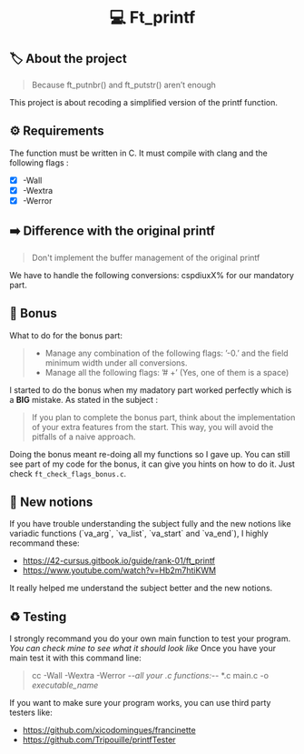 <h1 align="center"> 💻 <strong>Ft_printf</strong> </h1>

## 🏷️ **About the project**
> Because ft_putnbr() and ft_putstr() aren’t enough

This project is about recoding a simplified version of the printf function.

## ⚙️ **Requirements**
The function must be written in C. It must compile with clang and the following flags :
- [x] -Wall
- [x] -Wextra
- [x] -Werror

## ➡️ **Difference with the original printf**
> Don't implement the buffer management of the original printf

We have to handle the following conversions: cspdiuxX% for our mandatory part.

## 📍 **Bonus**
What to do for the bonus part:
> - Manage any combination of the following flags: ’-0.’ and the field minimum width under all conversions.
> - Manage all the following flags: ’# +’ (Yes, one of them is a space)

I started to do the bonus when my madatory part worked perfectly which is a **BIG** mistake. As stated in the subject :
> If you plan to complete the bonus part, think about the implementation of your extra features from the start. This way, you will avoid the pitfalls of a naive approach.

Doing the bonus meant re-doing all my functions so I gave up.
You can still see part of my code for the bonus, it can give you hints on how to do it. Just check `ft_check_flags_bonus.c`.

## 🧠 **New notions**
<p>If you have trouble understanding the subject fully and the new notions like variadic functions (`va_arg`, `va_list`, `va_start` and `va_end`), I highly recommand these:</p>

- https://42-cursus.gitbook.io/guide/rank-01/ft_printf
- https://www.youtube.com/watch?v=Hb2m7htiKWM

It really helped me understand the subject better and the new notions.

## ♻️ **Testing**
I strongly recommand you do your own main function to test your program. *You can check mine to see what it should look like*
Once you have your main test it with this command line:
> cc -Wall -Wextra -Werror *--all your .c functions:--* *.c main.c -o *executable_name*

If you want to make sure your program works, you can use third party testers like:
- https://github.com/xicodomingues/francinette
- https://github.com/Tripouille/printfTester
